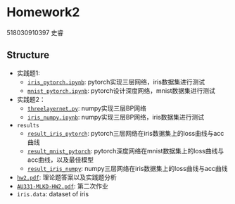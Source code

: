 # Homework2

518030910397 史睿



## Structure
* 实践题1:
    * [`iris_pytorch.ipynb`](iris_pytorch.ipynb): pytorch实现三层网络，iris数据集进行测试
    * [`mnist_pytorch.ipynb`](mnist_pytorch.ipynb): pytorch设计深度网络，mnist数据集进行测试
* 实践题2：
	* [`threelayernet.py`](threelayernet.py): numpy实现三层BP网络
	* [`iris_numpy.ipynb`](iris_numpy.ipynb): numpy实现三层BP网络，iris数据集进行测试
* `results`
	* [`result_iris_pytorch`](results\result_iris_pytorch): pytorch三层网络在iris数据集上的loss曲线与acc曲线
	* [`result_mnist_pytorch`](results\result_mnist_pytorch): pytorch深度网络在mnist数据集上的loss曲线与acc曲线，以及最佳模型
	* [`result_iris_numpy`](results\result_iris_numpy): numpy三层网络在iris数据集上的loss曲线与acc曲线
* [`hw2.pdf`](`hw2.pdf`): 理论题答案以及实践题分析
* [`AU331-MLKD-HW2.pdf`](`AU331-MLKD-HW2.pdf`): 第二次作业
* `iris.data`: dataset of iris
